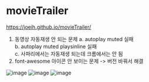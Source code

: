 # movieTrailer
https://joeih.github.io/movieTrailer/
1. 동영상 자동재생 안 되는 문제
   a. autoplay muted 실패<br>
   b. autoplay muted playsinline 실패<br>
   c. 사파리에서는 자동재생 되는데 크롬에서는 안 됨
2. font-awesome 아이콘 안 보이는 문제 -> 버전 바꿔서 해결

![image](https://github.com/user-attachments/assets/b793992a-a3c3-451c-b9e0-3128b925680b)
![image](https://github.com/user-attachments/assets/f62fa5d8-37f6-4f6b-8e49-3760535db67a)
![image](https://github.com/user-attachments/assets/d2952b04-dfa6-4070-b915-46e89ad63ec2)


